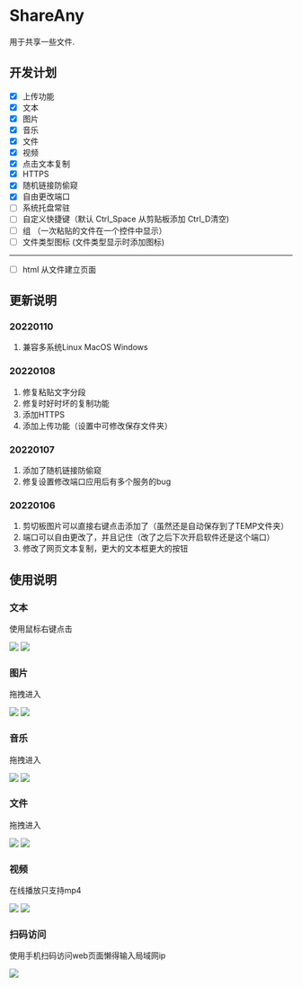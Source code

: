 # ShareAny

用于共享一些文件.

## 开发计划

* [X] 上传功能
* [X] 文本
* [X] 图片
* [X] 音乐
* [X] 文件
* [X] 视频
* [X] 点击文本复制
* [X] HTTPS
* [X] 随机链接防偷窥
* [X] 自由更改端口
* [ ] 系统托盘常驻
* [ ] 自定义快捷键（默认 Ctrl_Space 从剪贴板添加 Ctrl_D清空)
* [ ] 组 （一次粘贴的文件在一个控件中显示）
* [ ] 文件类型图标 (文件类型显示时添加图标)

---

* [ ] html 从文件建立页面

## 更新说明

### 20220110

1. 兼容多系统Linux MacOS Windows

### 20220108

1. 修复粘贴文字分段
2. 修复时好时坏的复制功能
3. 添加HTTPS
4. 添加上传功能（设置中可修改保存文件夹）

### 20220107

1. 添加了随机链接防偷窥
2. 修复设置修改端口应用后有多个服务的bug

### 20220106

1. 剪切板图片可以直接右键点击添加了（虽然还是自动保存到了TEMP文件夹）
2. 端口可以自由更改了，并且记住（改了之后下次开启软件还是这个端口）
3. 修改了网页文本复制，更大的文本框更大的按钮

## 使用说明

### 文本

使用鼠标右键点击

![](image/README/1640918724084.png)
![](image/README/1640918766109.png)

### 图片

拖拽进入

![](image/README/1640918882386.png)
![](image/README/1640918895503.png)

### 音乐

拖拽进入

![](image/README/1640919029637.png)
![](image/README/1640919037510.png)

### 文件

拖拽进入

![](image/README/1640919427557.png)
![](image/README/1640919439107.png)

### 视频

在线播放只支持mp4

![](image/README/1640919485423.png)
![](image/README/1640919512160.png)

### 扫码访问

使用手机扫码访问web页面懒得输入局域网ip

![](image/README/1640919569067.png)
